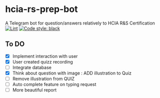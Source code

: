 # hcia-rs-prep-bot
A Telegram bot for question/answers relatively to HCIA R&amp;S Certification
[![Lint](https://github.com/script-0/hcia-rs-prep-bot/actions/workflows/lint.yml/badge.svg)](https://github.com/script-0/hcia-rs-prep-bot/actions/workflows/lint.yml)  [![Code style: black](https://img.shields.io/badge/code%20style-black-000000.svg)](https://github.com/psf/black)

## To DO

- [x] Implement interaction with user
- [x] User created quizz recording 
- [ ] Integrate database
- [x] Think about question with image : ADD illustration to Quiz
- [ ] Remove illustration from QUIZ
- [ ] Auto complete feature on typing request
- [ ] More beautiful report
